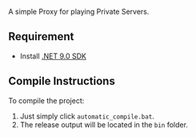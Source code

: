 A simple Proxy for playing Private Servers.

## Requirement

- Install [.NET 9.0 SDK](https://dotnet.microsoft.com/download/dotnet/9.0)

## Compile Instructions

To compile the project:
1. Just simply click `automatic_compile.bat`.
2. The release output will be located in the `bin` folder.